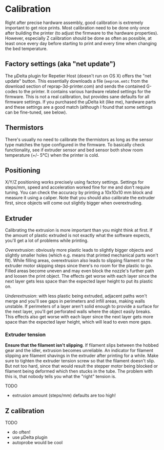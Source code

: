 # Calibration

Right after precise hardware assembly, good calibration is extremely important to get nice prints. Most calibration need to be done only once after building the printer (to adjust the firmware to the hardware properties). However, especially Z calibration should be done as often as possible, at least once every day before starting to print and every time when changing the bed temperature.

## Factory settings (aka "net update")

The µDelta plugin for Repetier Host (doesn't run on OS X) offers the "net update" button. This essentially downloads a file (`eeprom.emtc` from the download section of reprap-3d-printer.com) and sends the contained G-codes to the printer. It contains various hardware related settings for the firmware. This is not a real calibration, but provides sane defaults for all firmware settings. If you purchased the µDelta kit (like me), hardware parts and these settings are a good match (although I found that some settings can be fine-tuned, see below).

## Thermistors

There's usually no need to calibrate the thermistors as long as the sensor type matches the type configured in the firmware. To basically check functionality, see if extruder sensor and bed sensor both show room temperature (+/- 5°C) when the printer is cold.

## Positioning

X/Y/Z positioning works precisely using factory settings. Settings for steps/mm, speed and acceleration worked fine for me and don't require tuning. You can check the accuracy by printing a 10x10x10 mm block and measure it using a caliper. Note that you should also calibrate the extruder first, since objects will come out slightly bigger when overextruding.

## Extruder

Calibrating the extrusion is more important than you might think at first. If the amount of plastic extruded is not exactly what the software expects, you'll get a lot of problems while printing.

*Overextrusion*: obviously more plastic leads to slightly bigger objects and slightly smaller holes (which e.g. means that printed mechanical parts won't fit). While filling areas, overextrusion also leads to slipping filament or the extruder motor skipping steps since there's no room for the plastic to go. Filled areas become uneven and may even block the nozzle's further path and loosen the print object. The effects get worse with each layer since the next layer gets less space than the expected layer height to put its plastic on.

*Underextrusion*: with less plastic being extruded, adjacent paths won't merge and you'll see gaps in perimeters and infill areas, making walls unstable. If perimeters of a layer aren't solid enough to provide a surface for the next layer, you'll get perforated walls where the object easily breaks. This effects also get worse with each layer since the next layer gets more space than the expected layer height, which will lead to even more gaps.

### Extruder tension

**Ensure that the filament isn't slipping**. If filament slips between the hobbed gear and the idler, extrusion becomes unreliable. An indicator for filament slipping are filament shavings in the extruder after printing for a while. Make sure to tighten the extruder tension screw so that the filament doesn't slip. But not too hard, since that would result the stepper motor being blocked or filament being deformed which then stucks in the tube. The problem with this is, that nobody tells you what the "right" tension is.

TODO

- extrusion amount (steps/mm) defaults are too high!

## Z calibration

TODO

- do often!
- use µDelta plugin
- autoprobe would be cool
